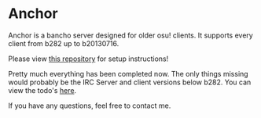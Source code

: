 # Anchor

Anchor is a bancho server designed for older osu! clients.
It supports every client from b282 up to b20130716.

Please view [this repository](https://github.com/osuTitanic/titanic) for setup instructions!

Pretty much everything has been completed now. The only things missing would probably be the IRC Server and client versions below b282.
You can view the todo's [here](https://github.com/users/osuTitanic/projects/2).

If you have any questions, feel free to contact me.

